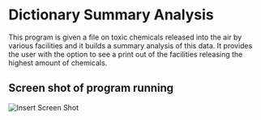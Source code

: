 # Dictionary Summary Analysis
This program is given a file on toxic chemicals released into the air by various facilities and it builds a summary analysis of this data.
It provides the user with the option to see a print out of the facilities releasing the highest amount of chemicals.

## Screen shot of program running
![Insert Screen Shot](img/Capture.PNG)
